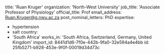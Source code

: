 title: 'Ruan Kruger'
organization: 'North-West University'
job_title: 'Associate Professor of Physiology'
official_title: Prof
email_address: Ruan.Kruger@g.nwu.ac.za
post_nominal_letters: PhD
expertise:
  - hypertension
  - salt
country:
  - 'South Africa'
works_in: 'South Africa, Switzerland, Germany, United Kingdom'
import_id: 8441d1d6-7f0e-442b-9fa0-32e594a4e4bb
id: 25fb5271-b928-453e-9f0f-00019d34d73c
